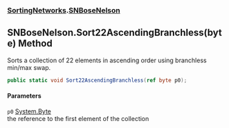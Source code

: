 ### [SortingNetworks](./SortingNetworks.md 'SortingNetworks').[SNBoseNelson](./SortingNetworks-SNBoseNelson.md 'SortingNetworks.SNBoseNelson')
## SNBoseNelson.Sort22AscendingBranchless(byte) Method
Sorts a collection of 22 elements in ascending order using branchless min/max swap.  
```csharp
public static void Sort22AscendingBranchless(ref byte p0);
```
#### Parameters
<a name='SortingNetworks-SNBoseNelson-Sort22AscendingBranchless(byte)-p0'></a>
`p0` [System.Byte](https://docs.microsoft.com/en-us/dotnet/api/System.Byte 'System.Byte')  
the reference to the first element of the collection  
  
